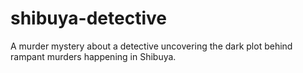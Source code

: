 # shibuya-detective
 A murder mystery about a detective uncovering the dark plot behind rampant murders happening in Shibuya.

